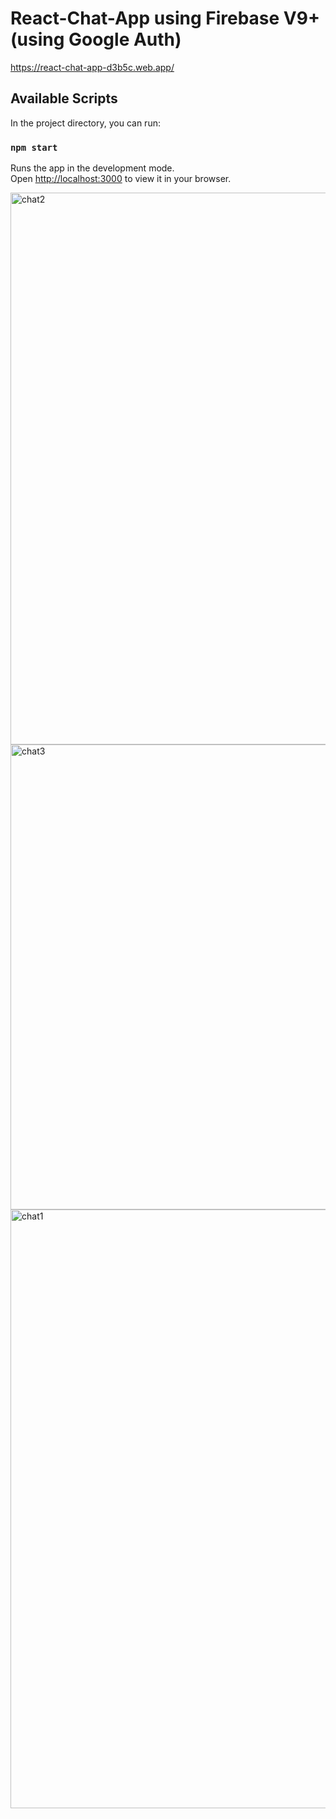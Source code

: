 # React-Chat-App using Firebase V9+ (using Google Auth)

https://react-chat-app-d3b5c.web.app/



## Available Scripts

In the project directory, you can run:

### `npm start`

Runs the app in the development mode.\
Open [http://localhost:3000](http://localhost:3000) to view it in your browser.



<img width="883" alt="chat2" src="https://user-images.githubusercontent.com/93911559/211901138-07070897-a840-421b-b59e-84413c099fc3.png">

<img width="744" alt="chat3" src="https://user-images.githubusercontent.com/93911559/211901176-0dae03d1-9635-493b-8ae8-f3457248546c.png">

<img width="958" alt="chat1" src="https://user-images.githubusercontent.com/93911559/211901219-1299d811-7aad-413f-bcae-6da272c62b5a.png">

